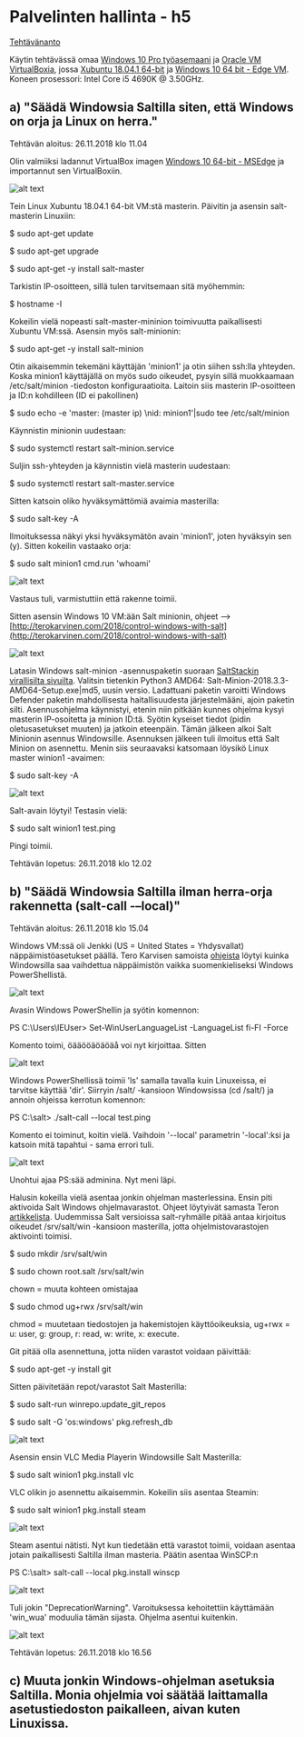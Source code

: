 # Palvelinten hallinta - h5

[Tehtävänanto](http://terokarvinen.com/2018/aikataulu-%E2%80%93-palvelinten-hallinta-ict4tn022-3004-ti-ja-3002-to-%E2%80%93-loppukevat-2018-5p)

Käytin tehtävässä omaa [Windows 10 Pro työasemaani](https://www.microsoft.com/fi-fi/p/windows-10-pro/df77x4d43rkt/48DN) ja [Oracle VM VirtualBoxia](https://www.virtualbox.org/),
jossa [Xubuntu 18.04.1 64-bit](https://xubuntu.org/download#lts) ja [Windows 10 64 bit - Edge VM](https://developer.microsoft.com/en-us/microsoft-edge/tools/vms/). Koneen prosessori: Intel Core i5 4690K @ 3.50GHz.

## a) "Säädä Windowsia Saltilla siten, että Windows on orja ja Linux on herra."

Tehtävän aloitus: 26.11.2018 klo 11.04

Olin valmiiksi ladannut VirtualBox imagen [Windows 10 64-bit - MSEdge](https://developer.microsoft.com/en-us/microsoft-edge/tools/vms/) ja importannut sen VirtualBoxiin.

![alt text](https://github.com/Eetu95/Palvelinten-hallinta-ict4tn022-3004/blob/master/Kuvakaappaukset/114.PNG?raw=true)

Tein Linux Xubuntu 18.04.1 64-bit VM:stä masterin. Päivitin ja asensin salt-masterin Linuxiin:

$ sudo apt-get update

$ sudo apt-get upgrade

$ sudo apt-get -y install salt-master

Tarkistin IP-osoitteen, sillä tulen tarvitsemaan sitä myöhemmin:

$ hostname -I

Kokeilin vielä nopeasti salt-master-mininion toimivuutta paikallisesti Xubuntu VM:ssä. Asensin myös salt-minionin:

$ sudo apt-get -y install salt-minion

Otin aikaisemmin tekemäni käyttäjän 'minion1' ja otin siihen ssh:lla yhteyden. Koska minion1 käyttäjällä on myös sudo oikeudet, pysyin
sillä muokkaamaan /etc/salt/minion -tiedoston konfiguraatioita. Laitoin siis masterin IP-osoitteen ja ID:n kohdilleen (ID ei pakollinen)

$ sudo echo -e 'master: (master ip) \nid: minion1'|sudo tee /etc/salt/minion

Käynnistin minionin uudestaan:

$ sudo systemctl restart salt-minion.service

Suljin ssh-yhteyden ja käynnistin vielä masterin uudestaan:

$ sudo systemctl restart salt-master.service

Sitten katsoin oliko hyväksymättömiä avaimia masterilla:

$ sudo salt-key -A

Ilmoituksessa näkyi yksi hyväksymätön avain 'minion1', joten hyväksyin sen (y). Sitten kokeilin vastaako orja:

$ sudo salt minion1 cmd.run 'whoami'

![alt text](https://github.com/Eetu95/Palvelinten-hallinta-ict4tn022-3004/blob/master/Kuvakaappaukset/115.PNG?raw=true)

Vastaus tuli, varmistuttiin että rakenne toimii.

Sitten asensin Windows 10 VM:ään Salt minionin, ohjeet --> [http://terokarvinen.com/2018/control-windows-with-salt](http://terokarvinen.com/2018/control-windows-with-salt)

![alt text](https://github.com/Eetu95/Palvelinten-hallinta-ict4tn022-3004/blob/master/Kuvakaappaukset/116.png?raw=true)

Latasin Windows salt-minion -asennuspaketin suoraan [SaltStackin virallisilta sivuilta](https://docs.saltstack.com/en/latest/topics/installation/windows.html). Valitsin tietenkin Python3 AMD64: Salt-Minion-2018.3.3-AMD64-Setup.exe|md5, uusin versio. Ladattuani paketin varoitti Windows Defender paketin mahdollisesta haitallisuudesta järjestelmääni, ajoin paketin silti. Asennusohjelma käynnistyi, etenin niin pitkään kunnes ohjelma kysyi masterin IP-osoitetta ja minion ID:tä. Syötin kyseiset tiedot (pidin oletusasetukset muuten) ja jatkoin eteenpäin. Tämän jälkeen alkoi Salt Minionin asennus Windowsille. Asennuksen jälkeen tuli ilmoitus että Salt Minion on asennettu. Menin siis seuraavaksi katsomaan löysikö Linux master winion1 -avaimen:

$ sudo salt-key -A

![alt text](https://github.com/Eetu95/Palvelinten-hallinta-ict4tn022-3004/blob/master/Kuvakaappaukset/117.PNG?raw=true)

Salt-avain löytyi! Testasin vielä:

$ sudo salt winion1 test.ping

Pingi toimii.

Tehtävän lopetus: 26.11.2018 klo 12.02

## b) "Säädä Windowsia Saltilla ilman herra-orja rakennetta (salt-call -–local)"

Tehtävän aloitus: 26.11.2018 klo 15.04

Windows VM:ssä oli Jenkki (US = United States = Yhdysvallat) näppäimistöasetukset päällä. Tero Karvisen samoista [ohjeista](http://terokarvinen.com/2018/control-windows-with-salt) löytyi kuinka Windowsilla saa vaihdettua näppäimistön vaikka suomenkieliseksi Windows PowerShellistä.

![alt text](https://github.com/Eetu95/Palvelinten-hallinta-ict4tn022-3004/blob/master/Kuvakaappaukset/118.PNG?raw=true)

Avasin Windows PowerShellin ja syötin komennon:

PS C:\Users\IEUser> Set-WinUserLanguageList -LanguageList fi-FI -Force

Komento toimi, öääööäöäöäå voi nyt kirjoittaa. Sitten 

![alt text](https://github.com/Eetu95/Palvelinten-hallinta-ict4tn022-3004/blob/master/Kuvakaappaukset/119.PNG?raw=true)

Windows PowerShellissä toimii 'ls' samalla tavalla kuin Linuxeissa, ei tarvitse käyttää 'dir'. Siirryin /salt/ -kansioon Windowsissa (cd /salt/) ja annoin ohjeissa kerrotun komennon:

PS C:\salt> ./salt-call --local test.ping

Komento ei toiminut, koitin vielä. Vaihdoin '--local' parametrin '-local':ksi ja katsoin mitä tapahtui - sama errori tuli.

![alt text](https://github.com/Eetu95/Palvelinten-hallinta-ict4tn022-3004/blob/master/Kuvakaappaukset/120.PNG?raw=true)

Unohtui ajaa PS:sää adminina. Nyt meni läpi.

Halusin kokeilla vielä asentaa jonkin ohjelman masterlessina. Ensin piti aktivoida Salt Windows ohjelmavarastot. Ohjeet löytyivät samasta Teron [artikkelista](http://terokarvinen.com/2018/control-windows-with-salt). Uudemmissa Salt versioissa salt-ryhmälle pitää antaa kirjoitus oikeudet /srv/salt/win -kansioon masterilla, jotta ohjelmistovarastojen aktivointi toimisi.

$ sudo mkdir /srv/salt/win

$ sudo chown root.salt /srv/salt/win

chown = muuta kohteen omistajaa

$ sudo chmod ug+rwx /srv/salt/win

chmod = muutetaan tiedostojen ja hakemistojen käyttöoikeuksia, ug+rwx = u: user, g: group, r: read, w: write, x: execute.

Git pitää olla asennettuna, jotta niiden varastot voidaan päivittää:

$ sudo apt-get -y install git

Sitten päivitetään repot/varastot Salt Masterilla:

$ sudo salt-run winrepo.update_git_repos

$ sudo salt -G 'os:windows' pkg.refresh_db

![alt text](https://github.com/Eetu95/Palvelinten-hallinta-ict4tn022-3004/blob/master/Kuvakaappaukset/121.PNG?raw=true)

Asensin ensin VLC Media Playerin Windowsille Salt Masterilla:

$ sudo salt winion1 pkg.install vlc

VLC olikin jo asennettu aikaisemmin. Kokeilin siis asentaa Steamin:

$ sudo salt winion1 pkg.install steam

![alt text](https://github.com/Eetu95/Palvelinten-hallinta-ict4tn022-3004/blob/master/Kuvakaappaukset/122.PNG?raw=true)

Steam asentui nätisti. Nyt kun tiedetään että varastot toimii, voidaan asentaa jotain paikallisesti Saltilla ilman masteria. Päätin asentaa WinSCP:n

PS C:\salt> salt-call --local pkg.install winscp

![alt text](https://github.com/Eetu95/Palvelinten-hallinta-ict4tn022-3004/blob/master/Kuvakaappaukset/123.PNG?raw=true)

Tuli jokin "DeprecationWarning". Varoituksessa kehoitettiin käyttämään 'win_wua' moduulia tämän sijasta. Ohjelma asentui kuitenkin.

![alt text](https://github.com/Eetu95/Palvelinten-hallinta-ict4tn022-3004/blob/master/Kuvakaappaukset/124.PNG?raw=true)

Tehtävän lopetus: 26.11.2018 klo 16.56

## c) Muuta jonkin Windows-ohjelman asetuksia Saltilla. Monia ohjelmia voi säätää laittamalla asetustiedoston paikalleen, aivan kuten Linuxissa.
